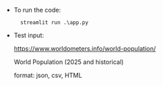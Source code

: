- To run the code:

        streamlit run .\app.py

- Test input:

    https://www.worldometers.info/world-population/
  
    World Population (2025 and historical)
  
    format: json, csv, HTML


